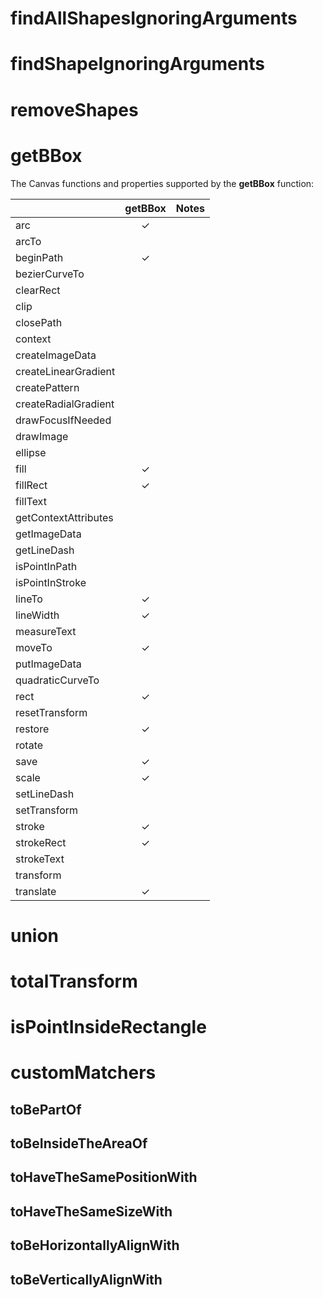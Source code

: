 
# findAllShapesIgnoringArguments
# findShapeIgnoringArguments
# removeShapes
# getBBox

The Canvas functions and properties supported by the **getBBox** function:

| |getBBox|Notes|
|:--|:-:|:--|
|arc|✓| |
|arcTo| | |
|beginPath|✓| |
|bezierCurveTo| | |
|clearRect| | |
|clip| | |
|closePath| | |
|context| | |
|createImageData| | |
|createLinearGradient| | |
|createPattern| | |
|createRadialGradient| | |
|drawFocusIfNeeded| | |
|drawImage| | |
|ellipse| | |
|fill|✓| |
|fillRect|✓| |
|fillText| | |
|getContextAttributes| | |
|getImageData| | |
|getLineDash| | |
|isPointInPath| | |
|isPointInStroke| | |
|lineTo|✓| |
|lineWidth|✓| |
|measureText| | |
|moveTo|✓| |
|putImageData| | |
|quadraticCurveTo| | |
|rect|✓| |
|resetTransform| | |
|restore|✓| |
|rotate| | |
|save|✓| |
|scale|✓| |
|setLineDash| | |
|setTransform| | |
|stroke|✓| |
|strokeRect|✓| |
|strokeText| | |
|transform| | |
|translate|✓| |


# union
# totalTransform
# isPointInsideRectangle
# customMatchers

## toBePartOf
## toBeInsideTheAreaOf
## toHaveTheSamePositionWith
## toHaveTheSameSizeWith
## toBeHorizontallyAlignWith
## toBeVerticallyAlignWith
